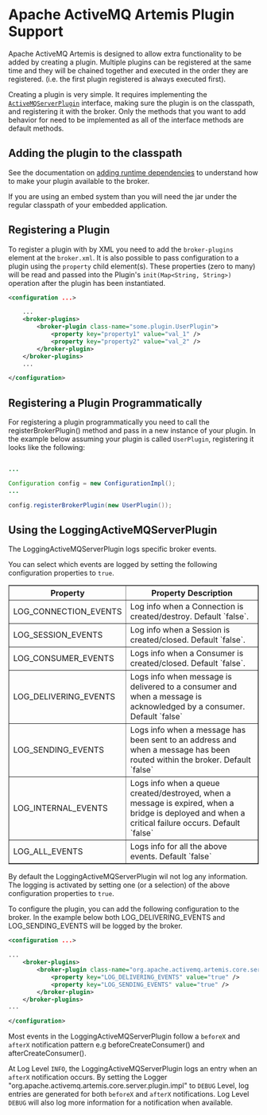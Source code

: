# Apache ActiveMQ Artemis Plugin Support

Apache ActiveMQ Artemis is designed to allow extra functionality to be added by
creating a plugin. Multiple plugins can be registered at the same time and they will be chained
together and executed in the order they are registered.  (i.e. the first plugin registered 
is always executed first).

Creating a plugin is very simple. It requires implementing the [`ActiveMQServerPlugin`](https://github.com/apache/activemq-artemis/blob/master/artemis-server/src/main/java/org/apache/activemq/artemis/core/server/plugin/ActiveMQServerPlugin.java)
interface, making sure the plugin is on the classpath, and registering it with the broker.  Only the methods that you want to add behavior for need to be implemented as all of the interface methods are default methods.

## Adding the plugin to the classpath

See the documentation on [adding runtime dependencies](using-server.md) to understand how to make your plugin available to the broker.

If you are using an embed system than you will need the jar under the regular classpath of your embedded application.

## Registering a Plugin

To register a plugin with by XML you need to add the `broker-plugins` element at the `broker.xml`. It is also possible
to pass configuration to a plugin using the `property` child element(s). These properties (zero to many)
will be read and passed into the Plugin's `init(Map<String, String>)` operation after the plugin
has been instantiated.

```xml
<configuration ...>

    ...
    <broker-plugins>
        <broker-plugin class-name="some.plugin.UserPlugin">
            <property key="property1" value="val_1" />
            <property key="property2" value="val_2" />
        </broker-plugin>
    </broker-plugins>
    ...

</configuration>
```

## Registering a Plugin Programmatically

For registering a plugin programmatically you need to call the
registerBrokerPlugin() method and pass in a new instance of your plugin.  In the example below
assuming your plugin is called `UserPlugin`, registering it looks like the following:


``` java

...

Configuration config = new ConfigurationImpl();
...

config.registerBrokerPlugin(new UserPlugin());
```

## Using the LoggingActiveMQServerPlugin

The LoggingActiveMQServerPlugin logs specific broker events.

You can select which events are logged by setting the following configuration properties to `true`.

<table summary="LoggingActiveMQServerPlugin configuration" border="1">
    <colgroup>
        <col/>
        <col/>
    </colgroup>
    <thead>
    <tr>
        <th>Property</th>
        <th>Property Description</th>
    </tr>
    </thead>
    <tbody>
    <tr>
        <td>LOG_CONNECTION_EVENTS</td>
        <td>Log info when a Connection is created/destroy. Default `false`.</td>
    </tr>
    <tr>
        <td>LOG_SESSION_EVENTS</td>
        <td>Log info when a Session is created/closed. Default `false`.</td>
    </tr>
    <tr>
        <td>LOG_CONSUMER_EVENTS</td>
        <td>Logs info when a Consumer is created/closed. Default `false`.</td>
    </tr>
    <tr>
        <td>LOG_DELIVERING_EVENTS</td>
        <td>Logs info when message is delivered to a consumer and when a message is acknowledged by a consumer.
        Default `false`</td>
    </tr>
    <tr>
        <td>LOG_SENDING_EVENTS</td>
        <td>Logs info when a message has been sent to an address and when a message has been routed within the broker.
         Default `false`</td>
    </tr>
    <tr>
        <td>LOG_INTERNAL_EVENTS</td>
        <td>Logs info when a queue created/destroyed, when a message is expired, when a bridge is deployed and when a critical
        failure occurs. Default `false`</td>
    </tr>
    <tr>
         <td>LOG_ALL_EVENTS</td>
         <td>Logs info for all the above events. Default `false`</td>
        </tr>
    </tbody>
</table>

By default the LoggingActiveMQServerPlugin wil not log any information. The logging is activated by setting one (or a selection)
of the above configuration properties to `true`.

To configure the plugin, you can add the following configuration to the broker. In the example below both LOG_DELIVERING_EVENTS
and LOG_SENDING_EVENTS will be logged by the broker.

```xml
<configuration ...>

...
    <broker-plugins>
        <broker-plugin class-name="org.apache.activemq.artemis.core.server.plugin.impl.LoggingActiveMQServerPlugin">
            <property key="LOG_DELIVERING_EVENTS" value="true" />
            <property key="LOG_SENDING_EVENTS" value="true" />
        </broker-plugin>
    </broker-plugins>
...

</configuration>
```

Most events in the LoggingActiveMQServerPlugin follow a `beforeX` and `afterX` notification pattern e.g beforeCreateConsumer() and afterCreateConsumer().

At Log Level `INFO`, the LoggingActiveMQServerPlugin logs an entry when an `afterX` notification occurs. By setting the Logger
"org.apache.activemq.artemis.core.server.plugin.impl" to `DEBUG` Level, log entries are generated for both `beforeX` and `afterX` notifications.
Log Level `DEBUG` will also log more information for a notification when available.

